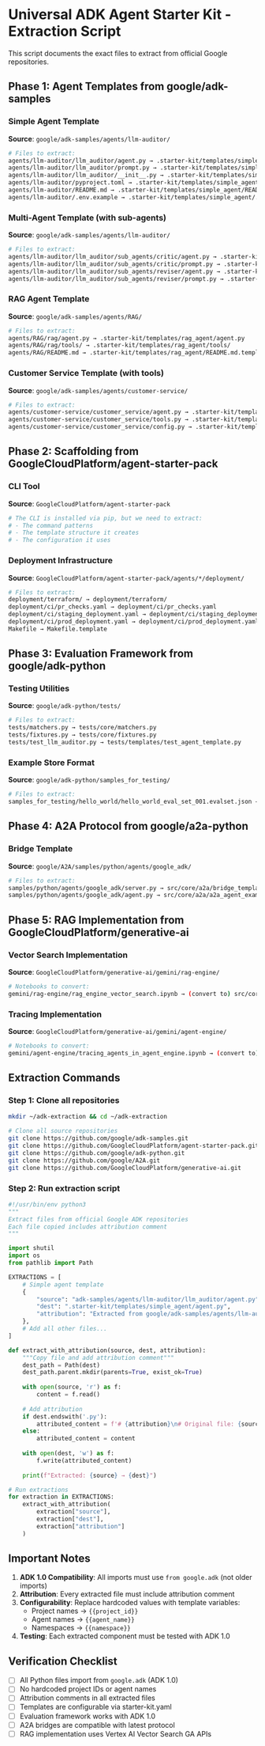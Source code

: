 # Universal ADK Agent Starter Kit - Extraction Script

This script documents the exact files to extract from official Google repositories.

## Phase 1: Agent Templates from google/adk-samples

### Simple Agent Template
**Source**: `google/adk-samples/agents/llm-auditor/`
```bash
# Files to extract:
agents/llm-auditor/llm_auditor/agent.py → .starter-kit/templates/simple_agent/agent.py
agents/llm-auditor/llm_auditor/prompt.py → .starter-kit/templates/simple_agent/prompt.py
agents/llm-auditor/llm_auditor/__init__.py → .starter-kit/templates/simple_agent/__init__.py
agents/llm-auditor/pyproject.toml → .starter-kit/templates/simple_agent/pyproject.toml.template
agents/llm-auditor/README.md → .starter-kit/templates/simple_agent/README.md.template
agents/llm-auditor/.env.example → .starter-kit/templates/simple_agent/.env.example
```

### Multi-Agent Template (with sub-agents)
**Source**: `google/adk-samples/agents/llm-auditor/`
```bash
# Files to extract:
agents/llm-auditor/llm_auditor/sub_agents/critic/agent.py → .starter-kit/templates/multi_agent/sub_agents/critic/agent.py
agents/llm-auditor/llm_auditor/sub_agents/critic/prompt.py → .starter-kit/templates/multi_agent/sub_agents/critic/prompt.py
agents/llm-auditor/llm_auditor/sub_agents/reviser/agent.py → .starter-kit/templates/multi_agent/sub_agents/reviser/agent.py
agents/llm-auditor/llm_auditor/sub_agents/reviser/prompt.py → .starter-kit/templates/multi_agent/sub_agents/reviser/prompt.py
```

### RAG Agent Template
**Source**: `google/adk-samples/agents/RAG/`
```bash
# Files to extract:
agents/RAG/rag/agent.py → .starter-kit/templates/rag_agent/agent.py
agents/RAG/rag/tools/ → .starter-kit/templates/rag_agent/tools/
agents/RAG/README.md → .starter-kit/templates/rag_agent/README.md.template
```

### Customer Service Template (with tools)
**Source**: `google/adk-samples/agents/customer-service/`
```bash
# Files to extract:
agents/customer-service/customer_service/agent.py → .starter-kit/templates/tool_agent/agent.py
agents/customer-service/customer_service/tools.py → .starter-kit/templates/tool_agent/tools.py
agents/customer-service/customer_service/config.py → .starter-kit/templates/tool_agent/config.py
```

## Phase 2: Scaffolding from GoogleCloudPlatform/agent-starter-pack

### CLI Tool
**Source**: `GoogleCloudPlatform/agent-starter-pack`
```bash
# The CLI is installed via pip, but we need to extract:
# - The command patterns
# - The template structure it creates
# - The configuration it uses
```

### Deployment Infrastructure
**Source**: `GoogleCloudPlatform/agent-starter-pack/agents/*/deployment/`
```bash
# Files to extract:
deployment/terraform/ → deployment/terraform/
deployment/ci/pr_checks.yaml → deployment/ci/pr_checks.yaml
deployment/ci/staging_deployment.yaml → deployment/ci/staging_deployment.yaml
deployment/ci/prod_deployment.yaml → deployment/ci/prod_deployment.yaml
Makefile → Makefile.template
```

## Phase 3: Evaluation Framework from google/adk-python

### Testing Utilities
**Source**: `google/adk-python/tests/`
```bash
# Files to extract:
tests/matchers.py → tests/core/matchers.py
tests/fixtures.py → tests/core/fixtures.py
tests/test_llm_auditor.py → tests/templates/test_agent_template.py
```

### Example Store Format
**Source**: `google/adk-python/samples_for_testing/`
```bash
# Files to extract:
samples_for_testing/hello_world/hello_world_eval_set_001.evalset.json → tests/examples/evalset_template.json
```

## Phase 4: A2A Protocol from google/a2a-python

### Bridge Template
**Source**: `google/A2A/samples/python/agents/google_adk/`
```bash
# Files to extract:
samples/python/agents/google_adk/server.py → src/core/a2a/bridge_template.py
samples/python/agents/google_adk/agent.py → src/core/a2a/a2a_agent_example.py
```

## Phase 5: RAG Implementation from GoogleCloudPlatform/generative-ai

### Vector Search Implementation
**Source**: `GoogleCloudPlatform/generative-ai/gemini/rag-engine/`
```bash
# Notebooks to convert:
gemini/rag-engine/rag_engine_vector_search.ipynb → (convert to) src/core/rag/vertex_ingest.py
```

### Tracing Implementation
**Source**: `GoogleCloudPlatform/generative-ai/gemini/agent-engine/`
```bash
# Notebooks to convert:
gemini/agent-engine/tracing_agents_in_agent_engine.ipynb → (convert to) src/core/observability/trace_helpers.py
```

## Extraction Commands

### Step 1: Clone all repositories
```bash
mkdir ~/adk-extraction && cd ~/adk-extraction

# Clone all source repositories
git clone https://github.com/google/adk-samples.git
git clone https://github.com/GoogleCloudPlatform/agent-starter-pack.git
git clone https://github.com/google/adk-python.git
git clone https://github.com/google/A2A.git
git clone https://github.com/GoogleCloudPlatform/generative-ai.git
```

### Step 2: Run extraction script
```python
#!/usr/bin/env python3
"""
Extract files from official Google ADK repositories
Each file copied includes attribution comment
"""

import shutil
import os
from pathlib import Path

EXTRACTIONS = [
    # Simple agent template
    {
        "source": "adk-samples/agents/llm-auditor/llm_auditor/agent.py",
        "dest": ".starter-kit/templates/simple_agent/agent.py",
        "attribution": "Extracted from google/adk-samples/agents/llm-auditor/"
    },
    # Add all other files...
]

def extract_with_attribution(source, dest, attribution):
    """Copy file and add attribution comment"""
    dest_path = Path(dest)
    dest_path.parent.mkdir(parents=True, exist_ok=True)
    
    with open(source, 'r') as f:
        content = f.read()
    
    # Add attribution
    if dest.endswith('.py'):
        attributed_content = f'# {attribution}\n# Original file: {source}\n\n{content}'
    else:
        attributed_content = content
    
    with open(dest, 'w') as f:
        f.write(attributed_content)
    
    print(f"Extracted: {source} → {dest}")

# Run extractions
for extraction in EXTRACTIONS:
    extract_with_attribution(
        extraction["source"],
        extraction["dest"],
        extraction["attribution"]
    )
```

## Important Notes

1. **ADK 1.0 Compatibility**: All imports must use `from google.adk` (not older imports)
2. **Attribution**: Every extracted file must include attribution comment
3. **Configurability**: Replace hardcoded values with template variables:
   - Project names → `{{project_id}}`
   - Agent names → `{{agent_name}}`
   - Namespaces → `{{namespace}}`
4. **Testing**: Each extracted component must be tested with ADK 1.0

## Verification Checklist

- [ ] All Python files import from `google.adk` (ADK 1.0)
- [ ] No hardcoded project IDs or agent names
- [ ] Attribution comments in all extracted files
- [ ] Templates are configurable via starter-kit.yaml
- [ ] Evaluation framework works with ADK 1.0
- [ ] A2A bridges are compatible with latest protocol
- [ ] RAG implementation uses Vertex AI Vector Search GA APIs
